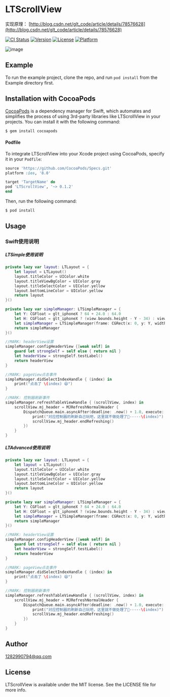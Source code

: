 # LTScrollView

实现原理： [http://blog.csdn.net/glt_code/article/details/78576628](http://blog.csdn.net/glt_code/article/details/78576628)

[![CI Status](http://img.shields.io/travis/1282990794@qq.com/LTScrollView.svg?style=flat)](https://travis-ci.org/1282990794@qq.com/LTScrollView)
[![Version](https://img.shields.io/cocoapods/v/LTScrollView.svg?style=flat)](http://cocoapods.org/pods/LTScrollView)
[![License](https://img.shields.io/cocoapods/l/LTScrollView.svg?style=flat)](http://cocoapods.org/pods/LTScrollView)
[![Platform](https://img.shields.io/cocoapods/p/LTScrollView.svg?style=flat)](http://cocoapods.org/pods/LTScrollView)

![image](https://github.com/gltwy/LTScrollView/blob/master/glt.gif)

## Example

To run the example project, clone the repo, and run `pod install` from the Example directory first.
## Installation with CocoaPods

[CocoaPods](http://cocoapods.org) is a dependency manager for Swift, which automates and simplifies the process of using 3rd-party libraries like LTScrollView in your projects.  You can install it with the following command:

```bash
$ gem install cocoapods
```

#### Podfile

To integrate LTScrollView into your Xcode project using CocoaPods, specify it in your `Podfile`:

```ruby
source 'https://github.com/CocoaPods/Specs.git'
platform :ios, '8.0'

target 'TargetName' do
pod 'LTScrollView', '~> 0.1.2'
end
```

Then, run the following command:

```bash
$ pod install
```

## Usage

### Swift使用说明

##### LTSimple使用说明

```swift
private lazy var layout: LTLayout = {
    let layout = LTLayout()
    layout.titleColor = UIColor.white
    layout.titleViewBgColor = UIColor.gray
    layout.titleSelectColor = UIColor.yellow
    layout.bottomLineColor = UIColor.yellow
    return layout
}()

private lazy var simpleManager: LTSimpleManager = {
    let Y: CGFloat = glt_iphoneX ? 64 + 24.0 : 64.0
    let H: CGFloat = glt_iphoneX ? (view.bounds.height - Y - 34) : view.bounds.height - Y
    let simpleManager = LTSimpleManager(frame: CGRect(x: 0, y: Y, width: view.bounds.width, height: H), viewControllers: viewControllers, titles: titles, currentViewController: self, layout: layout)
    return simpleManager
}()

//MARK: headerView设置
simpleManager.configHeaderView {[weak self] in
    guard let strongSelf = self else { return nil }
    let headerView = strongSelf.testLabel()
    return headerView
}

//MARK: pageView点击事件
simpleManager.didSelectIndexHandle { (index) in
    print("点击了 \(index) 😆")
}

//MARK: 控制器刷新事件
simpleManager.refreshTableViewHandle { (scrollView, index) in
    scrollView.mj_header = MJRefreshNormalHeader {
        DispatchQueue.main.asyncAfter(deadline: .now() + 1.0, execute: {
            print("对应控制器的刷新自己玩吧，这里就不做处理了🙂-----\(index)")
            scrollView.mj_header.endRefreshing()
        })
    }
}

```

##### LTAdvanced使用说明

```swift
private lazy var layout: LTLayout = {
    let layout = LTLayout()
    layout.titleColor = UIColor.white
    layout.titleViewBgColor = UIColor.gray
    layout.titleSelectColor = UIColor.yellow
    layout.bottomLineColor = UIColor.yellow
    return layout
}()

private lazy var simpleManager: LTSimpleManager = {
    let Y: CGFloat = glt_iphoneX ? 64 + 24.0 : 64.0
    let H: CGFloat = glt_iphoneX ? (view.bounds.height - Y - 34) : view.bounds.height - Y
    let simpleManager = LTSimpleManager(frame: CGRect(x: 0, y: Y, width: view.bounds.width, height: H), viewControllers: viewControllers, titles: titles, currentViewController: self, layout: layout)
    return simpleManager
}()

//MARK: headerView设置
simpleManager.configHeaderView {[weak self] in
    guard let strongSelf = self else { return nil }
    let headerView = strongSelf.testLabel()
    return headerView
}

//MARK: pageView点击事件
simpleManager.didSelectIndexHandle { (index) in
    print("点击了 \(index) 😆")
}

//MARK: 控制器刷新事件
simpleManager.refreshTableViewHandle { (scrollView, index) in
    scrollView.mj_header = MJRefreshNormalHeader {
        DispatchQueue.main.asyncAfter(deadline: .now() + 1.0, execute: {
            print("对应控制器的刷新自己玩吧，这里就不做处理了🙂-----\(index)")
            scrollView.mj_header.endRefreshing()
        })
    }
}

```

## Author

1282990794@qq.com

## License

LTScrollView is available under the MIT license. See the LICENSE file for more info.


